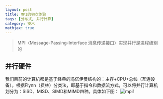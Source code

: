 ```yaml
---
layout: post
title: MPI的初次体验
tags: [分布式, 并行计算]
category: 技术
mathjax: true
---
```

>MPI（Message-Passing-Interface 消息传递接口）实现并行是进程级别的

## 并行硬件
我们目前的计算机都是基于经典的冯偌伊曼结构的：主存+CPU+总线（互连设备）。根据Flynn（费林）分类法，即基于指令和数据流方式，可以将并行计算机划分为：SISD、MISD、SIMD和MIMD四种。具体如下图：
![mpi1](https://blog-img-1257227635.cos.ap-beijing.myqcloud.com/mpi1.jpg)